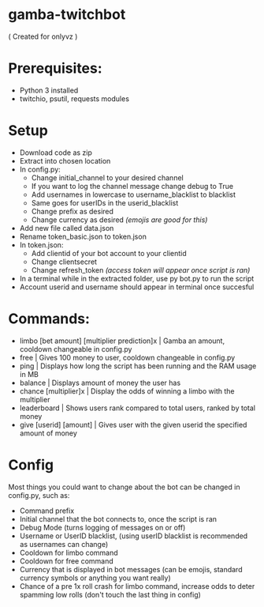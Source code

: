 # gamba-twitchbot
( Created for onlyvz )
# Prerequisites:
 - Python 3 installed
 - twitchio, psutil, requests  modules

# Setup
- Download code as zip
- Extract into chosen location
- In config.py:
    - Change initial_channel to your desired channel
    - If you want to log the channel message change debug to True
    - Add usernames in lowercase to username_blacklist to blacklist
    - Same goes for userIDs in the userid_blacklist
    - Change prefix as desired
    - Change currency as desired *(emojis are good for this)*
- Add new file called data.json
- Rename token_basic.json to token.json
- In token.json:
    - Add clientid of your bot account to your clientid
    - Change clientsecret
    - Change refresh_token *(access token will appear once script is ran)*
- In a terminal while in the extracted folder, use py bot.py to run the script
- Account userid and username should appear in terminal once succesful
  
# Commands:
  - limbo [bet amount] [multiplier prediction]x | Gamba an amount, cooldown changeable in config.py
  - free | Gives 100 money to user, cooldown changeable in config.py
  - ping | Displays how long the script has been running and the RAM usage in MB
  - balance | Displays amount of money the user has
  - chance [multiplier]x | Display the odds of winning a limbo with the multiplier
  - leaderboard | Shows users rank compared to total users, ranked by total money
  - give [userid] [amount] | Gives user with the given userid the specified amount of money

# Config
Most things you could want to change about the bot can be changed in config.py, such as:
 - Command prefix
 - Initial channel that the bot connects to, once the script is ran
 - Debug Mode (turns logging of messages on or off)
 - Username or UserID blacklist, (using userID blacklist is recommended as usernames can change)
 - Cooldown for limbo command
 - Cooldown for free command
 - Currency that is displayed in bot messages (can be emojis, standard currency symbols or anything you want really)
 - Chance of a pre 1x roll crash for limbo command, increase odds to deter spamming low rolls
 (don't touch the last thing in config)

